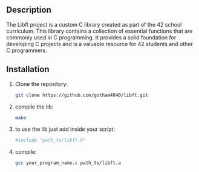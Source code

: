 ## Description

The Libft project is a custom C library created as part of the 42 school curriculum.
This library contains a collection of essential functions that are commonly used in C programming.
It provides a solid foundation for developing C projects and is a valuable resource for 42 students and other C programmers.

## Installation

1. Clone the repository:

   ```bash
   git clone https://github.com/gotham4040/libft.git

2. compile the lib:
   
   ```bash
   make

4. to use the lib just add inside your script:

   ```bash
   #include "path_to/libft.h"

4. compile:

   ```bash
   gcc your_program_name.c path_to/libft.a
